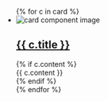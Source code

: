 <ul class="ontario-card__container ontario-card--cards-per-row-2">
{% for c in card %}
<li class="ontario-card ontario-card--image--one-third   ontario-card--position-horizontal ontario-card--position-horizontal__image-left">
<div class="ontario-card__image-container">
<img class="" src="/assets/imgs/{{ c.image }}" alt="card component image">
</div>
<div class="ontario-card__text-container ontario-card--image-true">
<h2 class="ontario-card__heading">
<a href="{{c.link}}">
{{ c.title }}
</a>
</h2>
{% if c.content %}
<div class="ontario-card__description">
{{ c.content }}
</div>
{% endif %}
</div>
</li>
{% endfor %}
</ul>